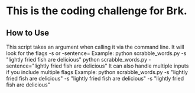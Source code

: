 # This is the coding challenge for Brk.

## How to Use
This script takes an argument when calling it via the command line. It will look for the flags -s or -sentence=
Example: python scrabble_words.py -s "lightly fried fish are delicious"
         python scrabble_words.py -sentence="lightly fried fish are delicious"
It can also handle multiple inputs if you include multiple flags
Example: python scrabble_words.py -s "lightly fried fish are delicious" -s "lightly fried fish are delicious" -s "lightly fried fish are delicious"
